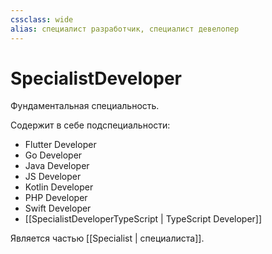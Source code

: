 ```yaml
---
cssclass: wide
alias: специалист разработчик, специалист девелопер
---
```

# SpecialistDeveloper

Фундаментальная специальность.

Cодержит в себе подспециальности: 

- Flutter Developer
- Go Developer
- Java Developer
- JS Developer
- Kotlin Developer
- PHP Developer
- Swift Developer
- [[SpecialistDeveloperTypeScript | TypeScript Developer]]

Является частью [[Specialist | специалиста]].